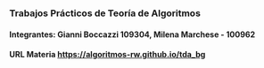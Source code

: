### Trabajos Prácticos de Teoría de Algoritmos

#### Integrantes: Gianni Boccazzi 109304, Milena Marchese - 100962

#### URL Materia https://algoritmos-rw.github.io/tda_bg
